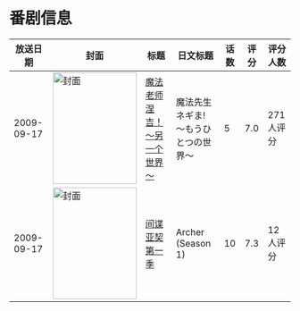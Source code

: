 # 番剧信息

|放送日期|封面|标题|日文标题|话数|评分|评分人数|
|---|---|---|---|---|---|---|
|2009-09-17|<img src="//lain.bgm.tv/pic/cover/c/ac/f0/3341_k28j8.jpg" alt="封面" style="width:150px;height:200px;object-fit:cover;">|[魔法老师涅吉！～另一个世界～](https://bangumi.tv/subject/3341)|魔法先生ネギま! ～もうひとつの世界～|5|7.0|271人评分|
|2009-09-17|<img src="//lain.bgm.tv/pic/cover/c/01/f2/76190_0WIGI.jpg" alt="封面" style="width:150px;height:200px;object-fit:cover;">|[间谍亚契 第一季](https://bangumi.tv/subject/76190)|Archer (Season 1)|10|7.3|12人评分|
